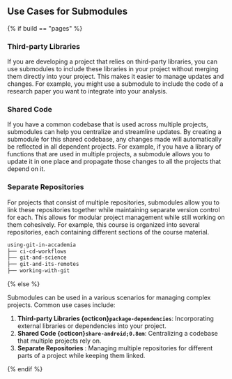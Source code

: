 ## Use Cases for Submodules
{% if build == "pages" %}

### Third-party Libraries

If you are developing a project that relies on third-party libraries, you can use submodules to include these libraries in your project without merging them directly into your project. 
This makes it easier to manage updates and changes.
For example, you might use a submodule to include the code of a research paper you want to integrate into your analysis.

### Shared Code

If you have a common codebase that is used across multiple projects, submodules can help you centralize and streamline updates. By creating a submodule for this shared codebase, any changes made will automatically be reflected in all dependent projects.
For example, if you have a library of functions that are used in multiple projects, a submodule allows you to update it in one place and propagate those changes to all the projects that depend on it.

### Separate Repositories

For projects that consist of multiple repositories, submodules allow you to link these repositories together while maintaining separate version control for each.
This allows for modular project management while still working on them cohesively.
For example, this course is organized into several repositories, each containing different sections of the course material.

```bash
using-git-in-accademia
├── ci-cd-workflows
├── git-and-science
├── git-and-its-remotes
├── working-with-git
```

{% else %}

Submodules can be used in a various scenarios for managing complex projects. Common use cases include:

1. **Third-party Libraries {octicon}`package-dependencies`**: Incorporating external libraries or dependencies into your project.
2. **Shared Code {octicon}`share-android;0.8em`**: Centralizing a codebase that multiple projects rely on.
3. **Separate Repositories <i class="fa-solid fa-folder-tree"></i>**: Managing multiple repositories for different parts of a project while keeping them linked.

{% endif %}
